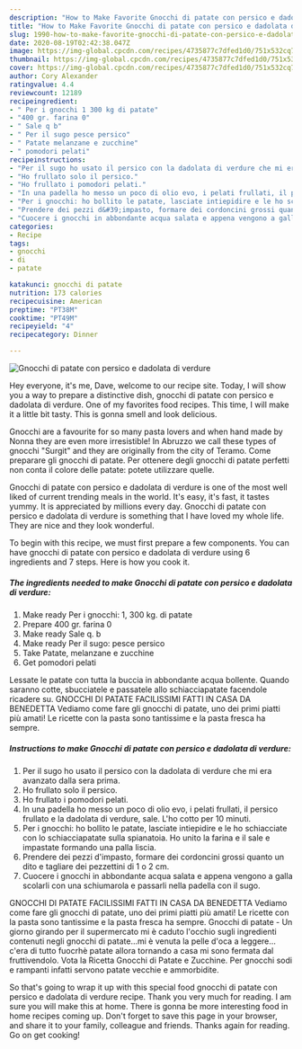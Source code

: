 ```yaml
---
description: "How to Make Favorite Gnocchi di patate con persico e dadolata di verdure"
title: "How to Make Favorite Gnocchi di patate con persico e dadolata di verdure"
slug: 1990-how-to-make-favorite-gnocchi-di-patate-con-persico-e-dadolata-di-verdure
date: 2020-08-19T02:42:38.047Z
image: https://img-global.cpcdn.com/recipes/4735877c7dfed1d0/751x532cq70/gnocchi-di-patate-con-persico-e-dadolata-di-verdure-recipe-main-photo.jpg
thumbnail: https://img-global.cpcdn.com/recipes/4735877c7dfed1d0/751x532cq70/gnocchi-di-patate-con-persico-e-dadolata-di-verdure-recipe-main-photo.jpg
cover: https://img-global.cpcdn.com/recipes/4735877c7dfed1d0/751x532cq70/gnocchi-di-patate-con-persico-e-dadolata-di-verdure-recipe-main-photo.jpg
author: Cory Alexander
ratingvalue: 4.4
reviewcount: 12189
recipeingredient:
- " Per i gnocchi 1 300 kg di patate"
- "400 gr. farina 0"
- " Sale q b"
- " Per il sugo pesce persico"
- " Patate melanzane e zucchine"
- " pomodori pelati"
recipeinstructions:
- "Per il sugo ho usato il persico con la dadolata di verdure che mi era avanzato dalla sera prima."
- "Ho frullato solo il persico."
- "Ho frullato i pomodori pelati."
- "In una padella ho messo un poco di olio evo, i pelati frullati, il persico frullato e la dadolata di verdure, sale. L&#39;ho cotto per 10 minuti."
- "Per i gnocchi: ho bollito le patate, lasciate intiepidire e le ho schiacciate con lo schiacciapatate sulla spianatoia. Ho unito la farina e il sale e impastate formando una palla liscia."
- "Prendere dei pezzi d&#39;impasto, formare dei cordoncini grossi quanto un dito e tagliare dei pezzettini di 1 o 2 cm."
- "Cuocere i gnocchi in abbondante acqua salata e appena vengono a galla scolarli con una schiumarola e passarli nella padella con il sugo."
categories:
- Recipe
tags:
- gnocchi
- di
- patate

katakunci: gnocchi di patate 
nutrition: 173 calories
recipecuisine: American
preptime: "PT38M"
cooktime: "PT49M"
recipeyield: "4"
recipecategory: Dinner

---
```



![Gnocchi di patate con persico e dadolata di verdure](https://img-global.cpcdn.com/recipes/4735877c7dfed1d0/751x532cq70/gnocchi-di-patate-con-persico-e-dadolata-di-verdure-recipe-main-photo.jpg)

Hey everyone, it's me, Dave, welcome to our recipe site. Today, I will show you a way to prepare a distinctive dish, gnocchi di patate con persico e dadolata di verdure. One of my favorites food recipes. This time, I will make it a little bit tasty. This is gonna smell and look delicious.

Gnocchi are a favourite for so many pasta lovers and when hand made by Nonna they are even more irresistible! In Abruzzo we call these types of gnocchi &#34;Surgit&#34; and they are originally from the city of Teramo. Come preparare gli gnocchi di patate. Per ottenere degli gnocchi di patate perfetti non conta il colore delle patate: potete utilizzare quelle.

Gnocchi di patate con persico e dadolata di verdure is one of the most well liked of current trending meals in the world. It's easy, it's fast, it tastes yummy. It is appreciated by millions every day. Gnocchi di patate con persico e dadolata di verdure is something that I have loved my whole life. They are nice and they look wonderful.


To begin with this recipe, we must first prepare a few components. You can have gnocchi di patate con persico e dadolata di verdure using 6 ingredients and 7 steps. Here is how you cook it.

<!--inarticleads1-->

##### The ingredients needed to make Gnocchi di patate con persico e dadolata di verdure:

1. Make ready  Per i gnocchi: 1, 300 kg. di patate
1. Prepare 400 gr. farina 0
1. Make ready  Sale q. b
1. Make ready  Per il sugo: pesce persico
1. Take  Patate, melanzane e zucchine
1. Get  pomodori pelati


Lessate le patate con tutta la buccia in abbondante acqua bollente. Quando saranno cotte, sbucciatele e passatele allo schiacciapatate facendole ricadere su. GNOCCHI DI PATATE FACILISSIMI FATTI IN CASA DA BENEDETTA Vediamo come fare gli gnocchi di patate, uno dei primi piatti più amati! Le ricette con la pasta sono tantissime e la pasta fresca ha sempre. 

<!--inarticleads2-->

##### Instructions to make Gnocchi di patate con persico e dadolata di verdure:

1. Per il sugo ho usato il persico con la dadolata di verdure che mi era avanzato dalla sera prima.
1. Ho frullato solo il persico.
1. Ho frullato i pomodori pelati.
1. In una padella ho messo un poco di olio evo, i pelati frullati, il persico frullato e la dadolata di verdure, sale. L&#39;ho cotto per 10 minuti.
1. Per i gnocchi: ho bollito le patate, lasciate intiepidire e le ho schiacciate con lo schiacciapatate sulla spianatoia. Ho unito la farina e il sale e impastate formando una palla liscia.
1. Prendere dei pezzi d&#39;impasto, formare dei cordoncini grossi quanto un dito e tagliare dei pezzettini di 1 o 2 cm.
1. Cuocere i gnocchi in abbondante acqua salata e appena vengono a galla scolarli con una schiumarola e passarli nella padella con il sugo.


GNOCCHI DI PATATE FACILISSIMI FATTI IN CASA DA BENEDETTA Vediamo come fare gli gnocchi di patate, uno dei primi piatti più amati! Le ricette con la pasta sono tantissime e la pasta fresca ha sempre. Gnocchi di patate - Un giorno girando per il supermercato mi è caduto l&#39;occhio sugli ingredienti contenuti negli gnocchi di patate…mi è venuta la pelle d&#39;oca a leggere…c&#39;era di tutto fuocrhè patate allora tornando a casa mi sono fermata dal fruttivendolo. Vota la Ricetta Gnocchi di Patate e Zucchine. Per gnocchi sodi e rampanti infatti servono patate vecchie e ammorbidite. 

So that's going to wrap it up with this special food gnocchi di patate con persico e dadolata di verdure recipe. Thank you very much for reading. I am sure you will make this at home. There is gonna be more interesting food in home recipes coming up. Don't forget to save this page in your browser, and share it to your family, colleague and friends. Thanks again for reading. Go on get cooking!
